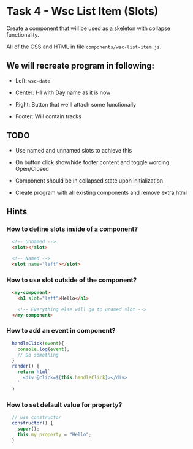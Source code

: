 # Task 4 - Wsc List Item (Slots)

Create a component that will be used as a skeleton with collapse functionality.

All of the CSS and HTML in file `components/wsc-list-item.js`.

## We will recreate program in following:

  * Left: `wsc-date`

  * Center: H1 with Day name as it is now

  * Right: Button that we'll attach some functionally

  * Footer: Will contain tracks

## TODO

  * Use named and unnamed slots to achieve this

  * On button click show/hide footer content and toggle wording Open/Closed

  * Component should be in collapsed state upon initialization

  * Create program with all existing components and remove extra html

## Hints

### How to define slots inside of a component?

```html
  <!-- Unnamed -->
  <slot></slot>

  <!-- Named -->
  <slot name="left"></slot>
```


### How to use slot outside of the component?

```html
  <my-component>
    <h1 slot="left">Hello</h1>

    <!-- Everything else will go to unamed slot -->
  </my-component>
```

### How to add an event in component?

```js
  handleClick(event){
    console.log(event);
    // Do something
  }
  render() {
    return html`
      <div @click=${this.handleClick}></div>
    `
  }
```

### How to set default value for property?

```js
  // use constructor
  constructor() {
    super();
    this.my_property = "Hello";
  }
```
